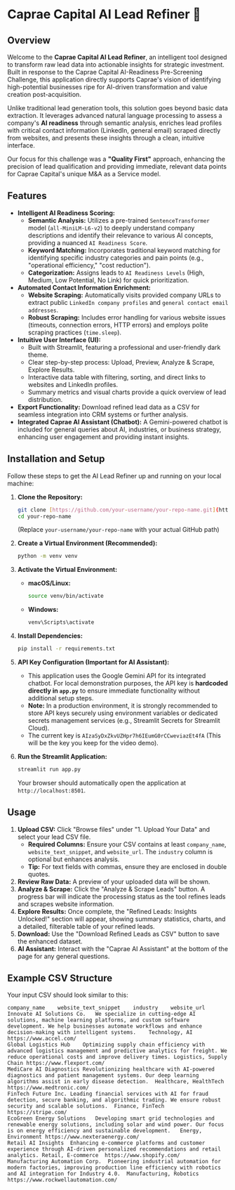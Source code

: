 # Caprae Capital AI Lead Refiner 🚀

## Overview

Welcome to the **Caprae Capital AI Lead Refiner**, an intelligent tool designed to transform raw lead data into actionable insights for strategic investment. Built in response to the Caprae Capital AI-Readiness Pre-Screening Challenge, this application directly supports Caprae's vision of identifying high-potential businesses ripe for AI-driven transformation and value creation post-acquisition.

Unlike traditional lead generation tools, this solution goes beyond basic data extraction. It leverages advanced natural language processing to assess a company's **AI readiness** through semantic analysis, enriches lead profiles with critical contact information (LinkedIn, general email) scraped directly from websites, and presents these insights through a clean, intuitive interface.

Our focus for this challenge was a **"Quality First"** approach, enhancing the precision of lead qualification and providing immediate, relevant data points for Caprae Capital's unique M&A as a Service model.

## Features

* **Intelligent AI Readiness Scoring:**
    * **Semantic Analysis:** Utilizes a pre-trained `SentenceTransformer` model (`all-MiniLM-L6-v2`) to deeply understand company descriptions and identify their relevance to various AI concepts, providing a nuanced `AI Readiness Score`.
    * **Keyword Matching:** Incorporates traditional keyword matching for identifying specific industry categories and pain points (e.g., "operational efficiency," "cost reduction").
    * **Categorization:** Assigns leads to `AI Readiness Levels` (High, Medium, Low Potential, No Link) for quick prioritization.
* **Automated Contact Information Enrichment:**
    * **Website Scraping:** Automatically visits provided company URLs to extract public `LinkedIn company profiles` and `general contact email addresses`.
    * **Robust Scraping:** Includes error handling for various website issues (timeouts, connection errors, HTTP errors) and employs polite scraping practices (`time.sleep`).
* **Intuitive User Interface (UI):**
    * Built with Streamlit, featuring a professional and user-friendly dark theme.
    * Clear step-by-step process: Upload, Preview, Analyze & Scrape, Explore Results.
    * Interactive data table with filtering, sorting, and direct links to websites and LinkedIn profiles.
    * Summary metrics and visual charts provide a quick overview of lead distribution.
* **Export Functionality:** Download refined lead data as a CSV for seamless integration into CRM systems or further analysis.
* **Integrated Caprae AI Assistant (Chatbot):** A Gemini-powered chatbot is included for general queries about AI, industries, or business strategy, enhancing user engagement and providing instant insights.

## Installation and Setup

Follow these steps to get the AI Lead Refiner up and running on your local machine:

1.  **Clone the Repository:**
    ```bash
    git clone [https://github.com/your-username/your-repo-name.git](https://github.com/your-username/your-repo-name.git)
    cd your-repo-name
    ```
    (Replace `your-username/your-repo-name` with your actual GitHub path)

2.  **Create a Virtual Environment (Recommended):**
    ```bash
    python -m venv venv
    ```

3.  **Activate the Virtual Environment:**
    * **macOS/Linux:**
        ```bash
        source venv/bin/activate
        ```
    * **Windows:**
        ```bash
        venv\Scripts\activate
        ```

4.  **Install Dependencies:**
    ```bash
    pip install -r requirements.txt
    ```

5.  **API Key Configuration (Important for AI Assistant):**
    * This application uses the Google Gemini API for its integrated chatbot. For local demonstration purposes, the API key is **hardcoded directly in `app.py`** to ensure immediate functionality without additional setup steps.
    * **Note:** In a production environment, it is strongly recommended to store API keys securely using environment variables or dedicated secrets management services (e.g., Streamlit Secrets for Streamlit Cloud).
    * The current key is `AIzaSyDxZkvUZHpr7h6IEumG0rCCweviazEt4fA` (This will be the key you keep for the video demo).

6.  **Run the Streamlit Application:**
    ```bash
    streamlit run app.py
    ```
    Your browser should automatically open the application at `http://localhost:8501`.

## Usage

1.  **Upload CSV:** Click "Browse files" under "1. Upload Your Data" and select your lead CSV file.
    * **Required Columns:** Ensure your CSV contains at least `company_name`, `website_text_snippet`, and `website_url`. The `industry` column is optional but enhances analysis.
    * **Tip:** For text fields with commas, ensure they are enclosed in double quotes.
2.  **Review Raw Data:** A preview of your uploaded data will be shown.
3.  **Analyze & Scrape:** Click the "Analyze & Scrape Leads" button. A progress bar will indicate the processing status as the tool refines leads and scrapes website information.
4.  **Explore Results:** Once complete, the "Refined Leads: Insights Unlocked!" section will appear, showing summary statistics, charts, and a detailed, filterable table of your refined leads.
5.  **Download:** Use the "Download Refined Leads as CSV" button to save the enhanced dataset.
6.  **AI Assistant:** Interact with the "Caprae AI Assistant" at the bottom of the page for any general questions.

## Example CSV Structure

Your input CSV should look similar to this:

```csv
company_name	website_text_snippet	industry	website_url
Innovate AI Solutions Co.	We specialize in cutting-edge AI solutions, machine learning platforms, and custom software development. We help businesses automate workflows and enhance decision-making with intelligent systems.	Technology, AI	https://www.accel.com/
Global Logistics Hub	Optimizing supply chain efficiency with advanced logistics management and predictive analytics for freight. We reduce operational costs and improve delivery times.	Logistics, Supply Chain	https://www.flexport.com/
MediCare AI Diagnostics	Revolutionizing healthcare with AI-powered diagnostics and patient management systems. Our deep learning algorithms assist in early disease detection.	Healthcare, HealthTech	https://www.medtronic.com/
FinTech Future Inc.	Leading financial services with AI for fraud detection, secure banking, and algorithmic trading. We ensure robust security and scalable solutions.	Finance, FinTech	https://stripe.com/
EcoGreen Energy Solutions	Developing smart grid technologies and renewable energy solutions, including solar and wind power. Our focus is on energy efficiency and sustainable development.	Energy, Environment	https://www.nexteraenergy.com/
Retail AI Insights	Enhancing e-commerce platforms and customer experience through AI-driven personalized recommendations and retail analytics.	Retail, E-commerce	https://www.shopify.com/
Manufacturing Automation Corp.	Pioneering industrial automation for modern factories, improving production line efficiency with robotics and AI integration for Industry 4.0.	Manufacturing, Robotics	https://www.rockwellautomation.com/


